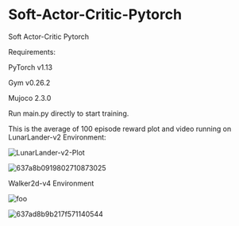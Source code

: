 # Soft-Actor-Critic-Pytorch
Soft Actor-Critic Pytorch

Requirements: 

PyTorch v1.13

Gym v0.26.2

Mujoco 2.3.0

Run main.py directly to start training.

This is the average of 100 episode reward plot and video running on LunarLander-v2 Environment:


![LunarLander-v2-Plot](https://user-images.githubusercontent.com/29249318/202924171-180c427e-b6cb-448f-98c1-61df02d44854.png)


![637a8b0919802710873025](https://user-images.githubusercontent.com/29249318/202924145-19f88304-bab8-4827-a52c-4dbf8dd4b5d9.gif)

Walker2d-v4 Environment

![foo](https://user-images.githubusercontent.com/29249318/204163596-75c7fdc5-e906-4029-ac28-e5588d50366f.png)



![637ad8b9b217f571140544](https://user-images.githubusercontent.com/29249318/202943651-b006b96f-83cc-4e79-b69a-3f4676aa9654.gif)
